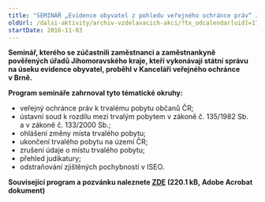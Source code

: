 ```yaml
---
title: "SEMINÁŘ „Evidence obyvatel z pohledu veřejného ochránce práv“ Jihomoravský kraj"
oldUrl: /dalsi-aktivity/archiv-vzdelavacich-akci/?tx_odcalendar[uid]=172&cHash=20b054a9b4dafa5ba3da69424a3567ba
startDate: 2016-11-03
---
```


<p><b>Seminář, kterého se zúčastnili zaměstnanci a zaměstnankyně pověřených úřadů Jihomoravského kraje, kteří vykonávají státní správu na úseku evidence obyvatel, proběhl v Kanceláři veřejného ochránce v Brně.</b></p>
<p><b>Program semináře zahrnoval tyto tématické okruhy:</b></p>
<p></p><ul><li>veřejný ochránce práv k trvalému pobytu občanů ČR;</li><li>ústavní soud k rozdílu mezi trvalým pobytem v zákoně č. 135/1982 Sb. a v zákoně č. 133/2000 Sb.;</li><li>ohlášení změny místa trvalého pobytu;</li><li>ukončení trvalého pobytu na území ČR;</li><li>zrušení údaje o místu trvalého pobytu;</li><li>přehled judikatury;</li><li>odstraňování zjištěných pochybností v ISEO.</li></ul><p><b>Související program a pozvánku naleznete <a href="https://www.ochrance.cz/uploads-import/projekt_ESF/ARCHIV_2016/SEMINARE_ARCHIV/11_03_Evidence_obyvatel_z_pohledu_verejneho_ochrance_prav_pozvanka.pdf" target="_blank">ZDE</a> (220.1 kB, Adobe Acrobat dokument)</b></p>
<p></p>
